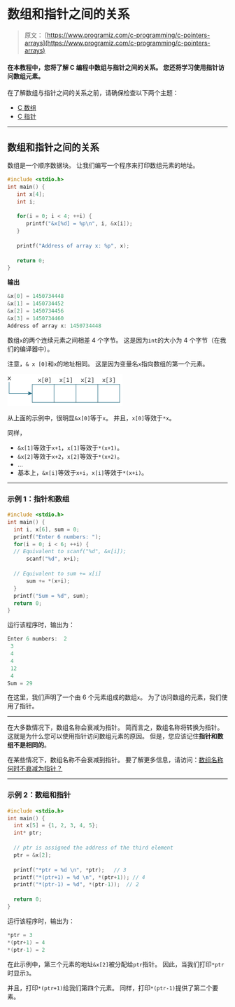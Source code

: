 # 数组和指针之间的关系

> 原文： [https://www.programiz.com/c-programming/c-pointers-arrays](https://www.programiz.com/c-programming/c-pointers-arrays)

#### 在本教程中，您将了解 C 编程中数组与指针之间的关系。 您还将学习使用指针访问数组元素。

在了解数组与指针之间的关系之前，请确保检查以下两个主题：

*   [C 数组](/c-programming/c-arrays "C arrays")
*   [C 指针](/c-programming/c-pointers "C pointers")

* * *

## 数组和指针之间的关系

数组是一个顺序数据块。 让我们编写一个程序来打印数组元素的地址。

```c
#include <stdio.h>
int main() {
   int x[4];
   int i;

   for(i = 0; i < 4; ++i) {
      printf("&x[%d] = %p\n", i, &x[i]);
   }

   printf("Address of array x: %p", x);

   return 0;
} 
```

**输出**

```c
&x[0] = 1450734448
&x[1] = 1450734452
&x[2] = 1450734456
&x[3] = 1450734460
Address of array x: 1450734448

```

数组`x`的两个连续元素之间相差 4 个字节。 这是因为`int`的大小为 4 个字节（在我们的编译器中）。

注意，`& x [0]`和`x`的地址相同。 这是因为变量名`x`指向数组的第一个元素。

![Relation between arrays and pointers](img/9b5fe15e863a33afde3ae625fd046c00.png "Arrays as Pointers")

从上面的示例中，很明显`&x[0]`等于`x`。 并且，`x[0]`等效于`*x`。

同样，

*   `&x[1]`等效于`x+1`，`x[1]`等效于`*(x+1)`。
*   `&x[2]`等效于`x+2`，`x[2]`等效于`*(x+2)`。
*   ...
*   基本上，`&x[i]`等效于`x+i`，`x[i]`等效于`*(x+i)`。

* * *

### 示例 1：指针和数组

```c
#include <stdio.h>
int main() {
  int i, x[6], sum = 0;
  printf("Enter 6 numbers: ");
  for(i = 0; i < 6; ++i) {
  // Equivalent to scanf("%d", &x[i]);
      scanf("%d", x+i);

  // Equivalent to sum += x[i]
      sum += *(x+i);
  }
  printf("Sum = %d", sum);
  return 0;
} 
```

运行该程序时，输出为：

```c
Enter 6 numbers:  2
 3
 4
 4
 12
 4
Sum = 29 
```

在这里，我们声明了一个由 6 个元素组成的数组`x`。 为了访问数组的元素，我们使用了指针。

* * *

在大多数情况下，数组名称会衰减为指针。 简而言之，数组名称将转换为指针。 这就是为什么您可以使用指针访问数组元素的原因。 但是，您应该记住**指针和数组不是相同的**。

在某些情况下，数组名称不会衰减到指针。 要了解更多信息，请访问：[数组名称何时不衰减为指针？](https://stackoverflow.com/questions/17752978/exceptions-to-array-decaying-into-a-pointer)

* * *

### 示例 2：数组和指针

```c
#include <stdio.h>
int main() {
  int x[5] = {1, 2, 3, 4, 5};
  int* ptr;

  // ptr is assigned the address of the third element
  ptr = &x[2]; 

  printf("*ptr = %d \n", *ptr);   // 3
  printf("*(ptr+1) = %d \n", *(ptr+1)); // 4
  printf("*(ptr-1) = %d", *(ptr-1));  // 2

  return 0;
}
```

运行该程序时，输出为：

```c
*ptr = 3 
*(ptr+1) = 4 
*(ptr-1) = 2
```

在此示例中，第三个元素的地址`&x[2]`被分配给`ptr`指针。 因此，当我们打印`*ptr`时显示`3`。

并且，打印`*(ptr+1)`给我们第四个元素。 同样，打印`*(ptr-1)`提供了第二个要素。